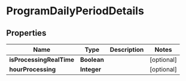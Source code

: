 # ProgramDailyPeriodDetails

## Properties
Name | Type | Description | Notes
------------ | ------------- | ------------- | -------------
**isProcessingRealTime** | **Boolean** |  |  [optional]
**hourProcessing** | **Integer** |  |  [optional]
